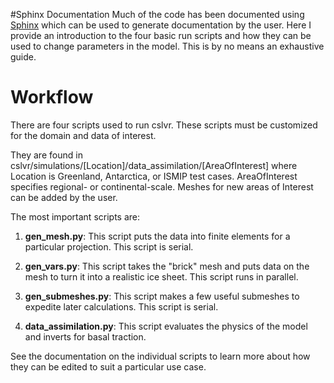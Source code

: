 #Sphinx Documentation
Much of the code has been documented using [Sphinx](http://www.sphinx-doc.org/en/stable/) which can be used to generate documentation by the user. Here I provide an introduction to the four basic run scripts and how they can be used to change parameters in the model. This is by no means an exhaustive guide.

# Workflow
There are four scripts used to run cslvr. These scripts must be customized for the domain and data of interest.

They are found in cslvr/simulations/[Location]/data_assimilation/[AreaOfInterest] where Location is Greenland, Antarctica, or ISMIP test cases. AreaOfInterest specifies regional- or continental-scale. Meshes for new areas of Interest can be added by the user.

The most important scripts are:

1. **gen_mesh.py**: This script puts the data into finite elements for a particular projection. This script is serial.

2. **gen_vars.py**: This script takes the "brick" mesh and puts data on the mesh to turn it into a realistic ice sheet. This script runs in parallel.

3. **gen_submeshes.py**: This script makes a few useful submeshes to expedite later calculations. This script is serial.

4. **data_assimilation.py**: This script evaluates the physics of the model and inverts for basal traction.

See the documentation on the individual scripts to learn more about how they can be edited to suit a particular use case.
